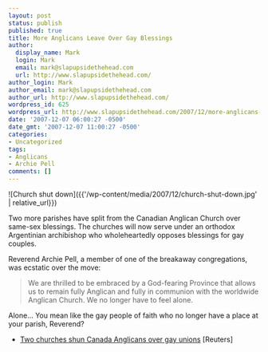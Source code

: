 ```yaml
---
layout: post
status: publish
published: true
title: More Anglicans Leave Over Gay Blessings
author:
  display_name: Mark
  login: Mark
  email: mark@slapupsidethehead.com
  url: http://www.slapupsidethehead.com/
author_login: Mark
author_email: mark@slapupsidethehead.com
author_url: http://www.slapupsidethehead.com/
wordpress_id: 625
wordpress_url: http://www.slapupsidethehead.com/2007/12/more-anglicans-leave/
date: '2007-12-07 06:00:27 -0500'
date_gmt: '2007-12-07 11:00:27 -0500'
categories:
- Uncategorized
tags:
- Anglicans
- Archie Pell
comments: []
---
```

![Church shut down]({{'/wp-content/media/2007/12/church-shut-down.jpg' | relative_url}})

Two more parishes have split from the Canadian Anglican Church over same-sex blessings. The churches will now serve under an orthodox Argentinian archibishop who wholeheartedly opposes blessings for gay couples.

Reverend Archie Pell, a member of one of the breakaway congregations, was ecstatic over the move:

> We are thrilled to be embraced by a God-fearing Province that allows us to remain fully Anglican and fully in communion with the worldwide Anglican Church. We no longer have to feel alone.

Alone... You mean like the gay people of faith who no longer have a place at your parish, Reverend?

- [Two churches shun Canada Anglicans over gay unions](http://ca.today.reuters.com/news/newsArticle.aspx?type=domesticNews&storyID=2007-11-24T014735Z_01_N23333765_RTRIDST_0_CANADA-CHURCH-COL.XML) [Reuters]
